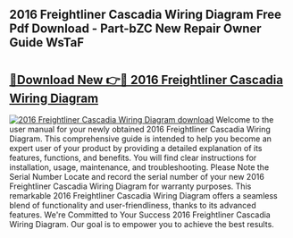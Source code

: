 ## 2016 Freightliner Cascadia Wiring Diagram Free Pdf Download - Part-bZC New Repair Owner Guide WsTaF

# <h2><a href="http://dfp9pj.blite.top/?on=2016+Freightliner+Cascadia+Wiring+Diagram">🔗Download New 👉🔴 2016 Freightliner Cascadia Wiring Diagram</a></h2>

[![2016 Freightliner Cascadia Wiring Diagram download](https://i.imgur.com/lujVjoI.png)](http://dfp9pj.blite.top/?on=2016+Freightliner+Cascadia+Wiring+Diagram)
Welcome to the user manual for your newly obtained 2016 Freightliner Cascadia Wiring Diagram. This comprehensive guide is intended to help you become an expert user of your product by providing a detailed explanation of its features, functions, and benefits. You will find clear instructions for installation, usage, maintenance, and troubleshooting. Please Note the Serial Number Locate and record the serial number of your new 2016 Freightliner Cascadia Wiring Diagram for warranty purposes. This remarkable 2016 Freightliner Cascadia Wiring Diagram offers a seamless blend of functionality and user-friendliness, thanks to its advanced features. We're Committed to Your Success 2016 Freightliner Cascadia Wiring Diagram. Our goal is to empower you to achieve the best results.
